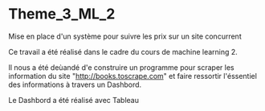 # Theme_3_ML_2
Mise en place d'un système pour suivre les prix sur un site concurrent

Ce travail a été réalisé dans le cadre du cours de machine learning 2.

Il nous a été deùandé d'e construire un programme pour scraper les information du site "http://books.toscrape.com" 
et faire ressortir l'éssentiel des informations à travers un Dashbord.

Le Dashbord a été réalisé avec Tableau 
